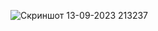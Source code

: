 ![Скриншот 13-09-2023 213237](https://github.com/MrLaikaBoss/DockerFile/assets/131680949/f7cb9e3d-8839-4f1f-bddc-ecee8d3cf0f3)
